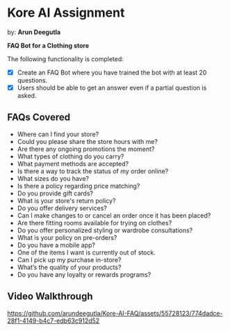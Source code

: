 # Kore AI Assignment
by: **Arun Deegutla**

**FAQ Bot for a Clothing store**

The following functionality is completed:

- [x] Create an FAQ Bot where you have trained the bot with at least 20 questions. 
- [x] Users should be able to get an answer even if a partial question is asked. 
 
## FAQs Covered
- Where can I find your store?
- Could you please share the store hours with me?
- Are there any ongoing promotions the moment?
- What types of clothing do you carry?
- What payment methods are accepted?
- Is there a way to track the status of my order online?
- What sizes do you have?
- Is there a policy regarding price matching?
- Do you provide gift cards?
- What is your store's return policy?
- Do you offer delivery services?
- Can I make changes to or cancel an order once it has been placed?
- Are there fitting rooms available for trying on clothes?
- Do you offer personalized styling or wardrobe consultations?
- What is your policy on pre-orders?
- Do you have a mobile app?
- One of the items I want is currently out of stock.
- Can I pick up my purchase in-store?
- What’s the quality of your products?
- Do you have any loyalty or rewards programs?

## Video Walkthrough

https://github.com/arundeegutla/Kore-AI-FAQ/assets/55728123/774dadce-28f1-4149-b4c7-edb63c912d52
